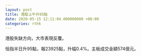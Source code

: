 ```yaml
---
layout: post
title: 港股上午升95點
date: 2020-05-15 12:11:04.000000000 +08:00
categories: rthk
---
```


港股失缺方向，大市表現反覆。

恒指半日升95點，報23925點，升幅0.4%。主板成交金額574億元。
